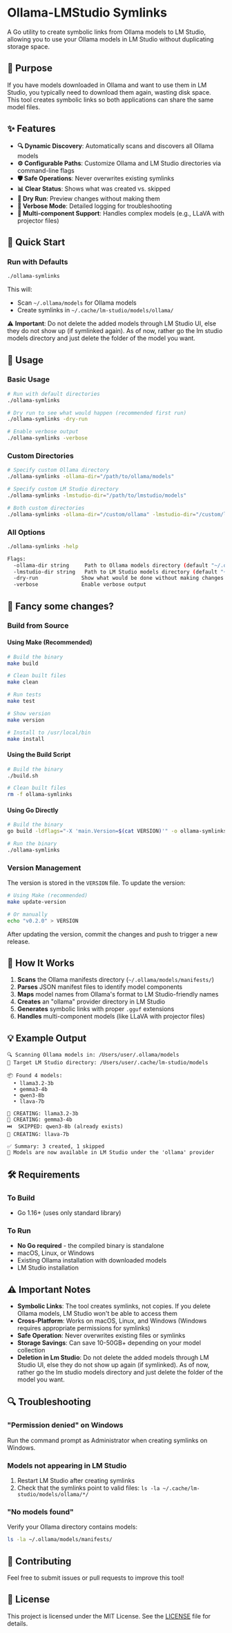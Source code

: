 # Ollama-LMStudio Symlinks

A Go utility to create symbolic links from Ollama models to LM Studio, allowing you to use your Ollama models in LM Studio without duplicating storage space.

## 🎯 Purpose

If you have models downloaded in Ollama and want to use them in LM Studio, you typically need to download them again, wasting disk space. This tool creates symbolic links so both applications can share the same model files.

## ✨ Features

- **🔍 Dynamic Discovery**: Automatically scans and discovers all Ollama models
- **⚙️ Configurable Paths**: Customize Ollama and LM Studio directories via command-line flags
- **🛡️ Safe Operations**: Never overwrites existing symlinks
- **📊 Clear Status**: Shows what was created vs. skipped
- **🧪 Dry Run**: Preview changes without making them
- **📝 Verbose Mode**: Detailed logging for troubleshooting
- **🎯 Multi-component Support**: Handles complex models (e.g., LLaVA with projector files)

## 🚀 Quick Start

### Run with Defaults

```bash
./ollama-symlinks
```

This will:

- Scan `~/.ollama/models` for Ollama models
- Create symlinks in `~/.cache/lm-studio/models/ollama/`

⚠️ **Important**: Do not delete the added models through LM Studio UI, else they do not show up (if symlinked again). As of now, rather go the lm studio models directory and just delete the folder of the model you want.

## 📖 Usage

### Basic Usage

```bash
# Run with default directories
./ollama-symlinks

# Dry run to see what would happen (recommended first run)
./ollama-symlinks -dry-run

# Enable verbose output
./ollama-symlinks -verbose
```

### Custom Directories

```bash
# Specify custom Ollama directory
./ollama-symlinks -ollama-dir="/path/to/ollama/models"

# Specify custom LM Studio directory
./ollama-symlinks -lmstudio-dir="/path/to/lmstudio/models"

# Both custom directories
./ollama-symlinks -ollama-dir="/custom/ollama" -lmstudio-dir="/custom/lmstudio"
```

### All Options

```bash
./ollama-symlinks -help

Flags:
  -ollama-dir string     Path to Ollama models directory (default "~/.ollama/models")
  -lmstudio-dir string   Path to LM Studio models directory (default "~/.cache/lm-studio/models")
  -dry-run              Show what would be done without making changes
  -verbose              Enable verbose output
```

## 🚀 Fancy some changes?

### Build from Source

#### Using Make (Recommended)

```bash
# Build the binary
make build

# Clean built files
make clean

# Run tests
make test

# Show version
make version

# Install to /usr/local/bin
make install
```

#### Using the Build Script

```bash
# Build the binary
./build.sh

# Clean built files
rm -f ollama-symlinks
```

#### Using Go Directly

```bash
# Build the binary
go build -ldflags="-X 'main.Version=$(cat VERSION)'" -o ollama-symlinks ollama-symlinks.go

# Run the binary
./ollama-symlinks
```

### Version Management

The version is stored in the `VERSION` file. To update the version:

```bash
# Using Make (recommended)
make update-version

# Or manually
echo "v0.2.0" > VERSION
```

After updating the version, commit the changes and push to trigger a new release.

## 🔧 How It Works

1. **Scans** the Ollama manifests directory (`~/.ollama/models/manifests/`)
2. **Parses** JSON manifest files to identify model components
3. **Maps** model names from Ollama's format to LM Studio-friendly names
4. **Creates** an "ollama" provider directory in LM Studio
5. **Generates** symbolic links with proper `.gguf` extensions
6. **Handles** multi-component models (like LLaVA with projector files)

## 💡 Example Output

```
🔍 Scanning Ollama models in: /Users/user/.ollama/models
🎯 Target LM Studio directory: /Users/user/.cache/lm-studio/models

📦 Found 4 models:
  • llama3.2-3b
  • gemma3-4b
  • qwen3-8b
  • llava-7b

🔗 CREATING: llama3.2-3b
🔗 CREATING: gemma3-4b
⏭️  SKIPPED: qwen3-8b (already exists)
🔗 CREATING: llava-7b

✅ Summary: 3 created, 1 skipped
🎉 Models are now available in LM Studio under the 'ollama' provider
```

## 🛠️ Requirements

### To Build

- Go 1.16+ (uses only standard library)

### To Run

- **No Go required** - the compiled binary is standalone
- macOS, Linux, or Windows
- Existing Ollama installation with downloaded models
- LM Studio installation

## ⚠️ Important Notes

- **Symbolic Links**: The tool creates symlinks, not copies. If you delete Ollama models, LM Studio won't be able to access them
- **Cross-Platform**: Works on macOS, Linux, and Windows (Windows requires appropriate permissions for symlinks)
- **Safe Operation**: Never overwrites existing files or symlinks
- **Storage Savings**: Can save 10-50GB+ depending on your model collection
- **Deletion in Lm Studio**: Do not delete the added models through LM Studio UI, else they do not show up again (if symlinked). As of now, rather go the lm studio models directory and just delete the folder of the model you want.

## 🔍 Troubleshooting

### "Permission denied" on Windows

Run the command prompt as Administrator when creating symlinks on Windows.

### Models not appearing in LM Studio

1. Restart LM Studio after creating symlinks
2. Check that the symlinks point to valid files: `ls -la ~/.cache/lm-studio/models/ollama/*/`

### "No models found"

Verify your Ollama directory contains models:

```bash
ls -la ~/.ollama/models/manifests/
```

## 🤝 Contributing

Feel free to submit issues or pull requests to improve this tool!

## 📄 License

This project is licensed under the MIT License. See the [LICENSE](LICENSE) file for details.
